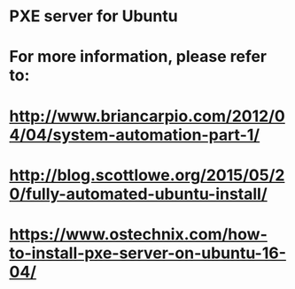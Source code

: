 # PXE server for Ubuntu
# For more information, please refer to:
#  http://www.briancarpio.com/2012/04/04/system-automation-part-1/
#  http://blog.scottlowe.org/2015/05/20/fully-automated-ubuntu-install/
# https://www.ostechnix.com/how-to-install-pxe-server-on-ubuntu-16-04/
